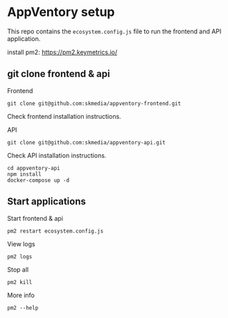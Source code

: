 # AppVentory setup

This repo contains the  `ecosystem.config.js` file to run the frontend and API application.

install pm2: https://pm2.keymetrics.io/

## git clone frontend & api

Frontend
```
git clone git@github.com:skmedia/appventory-frontend.git
```
Check frontend installation instructions.

API
```
git clone git@github.com:skmedia/appventory-api.git
```
Check API installation instructions.
```
cd appventory-api
npm install
docker-compose up -d
```

## Start applications

Start frontend & api

```
pm2 restart ecosystem.config.js
```

View logs
```
pm2 logs
```

Stop all
```
pm2 kill
```

More info
```
pm2 --help
```